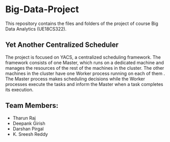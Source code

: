 # Big-Data-Project
This repository contains the files and folders of the project of course Big Data Analytics (UE18CS322).

## Yet Another Centralized Scheduler
The	project	is	focused	on	YACS,	a centralized	scheduling	framework.	The	framework	 consists	of	one	Master,	which runs	on	a	dedicated	machine	and manages	the	resources	of the	rest	of	the	machines in	the	cluster.	The	other machines in	the	cluster	have one	Worker process running	on	each	of	them	. The	Master process makes	scheduling	decisions	while	the	Worker processes	execute	the	tasks	and	inform	the	Master	when	a	task	completes	its	execution.

## Team Members:
- Tharun Raj
- Deepank Girish
- Darshan Pirgal
- K. Sreesh Reddy
